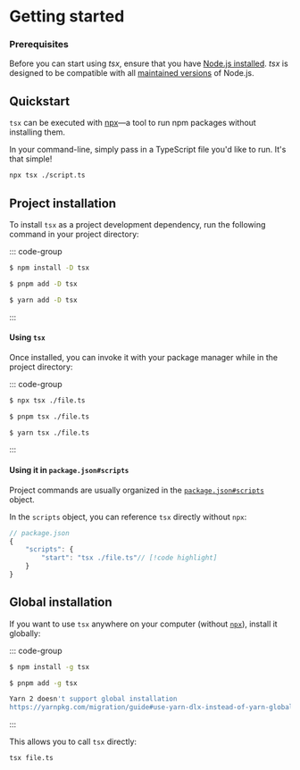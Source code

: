 # Getting started

### Prerequisites

Before you can start using _tsx_, ensure that you have [Node.js installed](https://nodejs.org/en/download/). _tsx_ is designed to be compatible with all [maintained versions](https://endoflife.date/nodejs) of Node.js.

## Quickstart

`tsx` can be executed with [npx](https://docs.npmjs.com/cli/commands/npx/)—a tool to run npm packages without installing them.

In your command-line, simply pass in a TypeScript file you'd like to run. It's that simple!

```sh
npx tsx ./script.ts
```

## Project installation

To install `tsx` as a project development dependency, run the following command in your project directory:

::: code-group
```sh [npm]
$ npm install -D tsx
```

```sh [pnpm]
$ pnpm add -D tsx
```

```sh [yarn]
$ yarn add -D tsx
```
:::

#### Using `tsx`

Once installed, you can invoke it with your package manager while in the project directory:

::: code-group
```sh [npm]
$ npx tsx ./file.ts
```

```sh [pnpm]
$ pnpm tsx ./file.ts
```

```sh [yarn]
$ yarn tsx ./file.ts
```
:::

#### Using it in `package.json#scripts`

Project commands are usually organized in the [`package.json#scripts`](https://docs.npmjs.com/cli/v10/using-npm/scripts) object.

In the `scripts` object, you can reference `tsx` directly without `npx`:

```js
// package.json
{
    "scripts": {
        "start": "tsx ./file.ts"// [!code highlight]
    }
}
```

## Global installation

If you want to use `tsx` anywhere on your computer (without [`npx`](https://docs.npmjs.com/cli/commands/npx/)), install it globally:

::: code-group
```sh [npm]
$ npm install -g tsx
```

```sh [pnpm]
$ pnpm add -g tsx
```

```sh [yarn]
Yarn 2 doesn't support global installation
https://yarnpkg.com/migration/guide#use-yarn-dlx-instead-of-yarn-global
```
:::

This allows you to call `tsx` directly:

```sh
tsx file.ts
```
